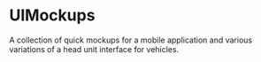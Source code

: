 # UIMockups
A collection of quick mockups for a mobile application and various variations of a head unit interface for vehicles. 
